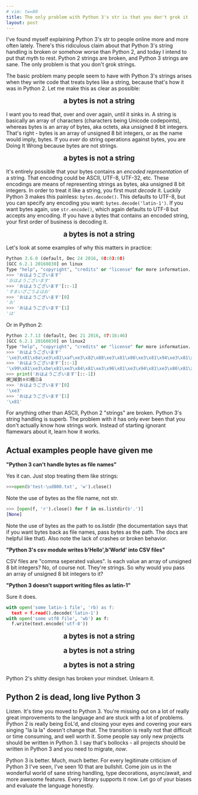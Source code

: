 ```yaml
---
# vim: tw=80
title: The only problem with Python 3's str is that you don't grok it
layout: post
---
```


I've found myself explaining Python 3's str to people online more and more often
lately. There's this ridiculous claim about that Python 3's string handling is
broken or somehow worse than Python 2, and today I intend to put that myth to
rest.  Python 2 strings are broken, and Python 3 strings are sane. The only
problem is that you don't grok strings.

The basic problem many people seem to have with Python 3's strings arises when
they write code that treats bytes like a string, because that's how it was in
Python 2. Let me make this as clear as possible:

<div class="loud">a bytes is not a string</div>

<style>
.loud {
    font-size: 14pt;
    font-weight: bold;
    text-align: center;
    margin-bottom: 1rem;
}
</style>

I want you to read that, over and over again, until it sinks in. A string is
basically an array of characters (characters being Unicode codepoints), whereas
bytes is an array of bytes, aka octets, aka unsigned 8 bit integers. That's
right - bytes is an array of unsigned 8 bit integers, or as the name would
imply, bytes.  If you *ever* do string operations against bytes, you are Doing
It Wrong because bytes are not strings.

<div class="loud">a bytes is not a string</div>

It's entirely possible that your bytes contains an *encoded representation* of a
string. That encoding could be ASCII, UTF-8, UTF-32, etc. These encodings are
means of representing strings as bytes, aka unsigned 8 bit integers. In order to
treat it like a string, you first must *decode* it. Luckily Python 3 makes this
painless: `bytes.decode()`. This defaults to UTF-8, but you can specify any
encoding you want: `bytes.decode('latin-1')`. If you want bytes again, use
`str.encode()`, which again defaults to UTF-8 but accepts any encoding. If you
have a bytes that contains an encoded string, your first order of business is
decoding it.

<div class="loud">a bytes is not a string</div>

Let's look at some examples of why this matters in practice:

```python
Python 3.6.0 (default, Dec 24 2016, 08:03:08) 
[GCC 6.2.1 20160830] on linux
Type "help", "copyright", "credits" or "license" for more information.
>>> 'おはようございます'
'おはようございます'
>>> 'おはようございます'[::-1]
'すまいざごうよはお'
>>> 'おはようございます'[0]
'お'
>>> 'おはようございます'[1]
'は'
```

Or in Python 2:

```python
Python 2.7.13 (default, Dec 21 2016, 07:16:46) 
[GCC 6.2.1 20160830] on linux2
Type "help", "copyright", "credits" or "license" for more information.
>>> 'おはようございます'
'\xe3\x81\x8a\xe3\x81\xaf\xe3\x82\x88\xe3\x81\x86\xe3\x81\x94\xe3\x81\x96\xe3\x81\x84\xe3\x81\xbe\xe3\x81\x99'
>>> 'おはようございます'[::-1]
'\x99\x81\xe3\xbe\x81\xe3\x84\x81\xe3\x96\x81\xe3\x94\x81\xe3\x86\x81\xe3\x88\x82\xe3\xaf\x81\xe3\x8a\x81\xe3'
>>> print('おはようございます'[::-1])
㾁㄁㖁㔁ㆁ㈂㯁㊁ã
>>> 'おはようございます'[0]
'\xe3'
>>> 'おはようございます'[1]
'\x81'
```

For anything other than ASCII, Python 2 "strings" are broken. Python 3's string
handling is superb. The problem with it has only ever been that you don't
actually know how strings work. Instead of starting ignorant flamewars about it,
learn how it works.

## Actual examples people have given me

**"Python 3 can't handle bytes as file names"**

Yes it can. Just stop treating them like strings:

```python
>>>open(b'test-\ud800.txt', 'w').close()
```

Note the use of bytes as the file name, not str.

```python
>>> [open(f, 'r').close() for f in os.listdir(b'.')]
[None]
```

Note the use of bytes as the path to os.listdir (the documentation says that if
you want bytes back as file names, pass bytes as the path. The docs are helpful
like that). Also note the lack of crashes or broken behavior.

**"Python 3's csv module writes b'Hello',b'World' into CSV files"**

CSV files are "comma seperated values". Is each value an array of unsigned 8 bit
integers? No, of course not. They're strings. So why would you pass an array of
unsigned 8 bit integers to it?

**"Python 3 doesn't support writing files as latin-1"**

Sure it does.

```python
with open('some latin-1 file', 'rb) as f:
  text = f.read().decode('latin-1')
with open('some utf8 file', 'wb') as f:
  f.write(text.encode('utf-8'))
```

<div class="loud">a bytes is not a string</div>

<div class="loud">a bytes is not a string</div>

<div class="loud">a bytes is not a string</div>

Python 2's shitty design has broken your mindset. Unlearn it.

## Python 2 is dead, long live Python 3

Listen. It's time you moved to Python 3. You're missing out on a lot of really
great improvements to the language and are stuck with a lot of problems. Python
2 is really being EoL'd, and closing your eyes and covering your ears singing
"la la la" doesn't change that. The transition is really not that difficult or
time consuming, and well worth it. Some people say only new projects should be
written in Python 3. I say that's bollocks - all projects should be written in
Python 3 and you need to migrate, *now*.

Python 3 is better. Much, much better. For every legitimate criticism of Python
3 I've seen, I've seen 10 that are bullshit. Come join us in the wonderful world
of sane string handling, type decorations, async/await, and more awesome
features. Every library supports it now. Let go of your biases and evaluate the
language honestly.

